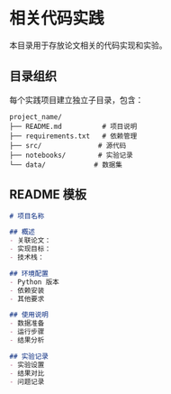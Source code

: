 # 相关代码实践

本目录用于存放论文相关的代码实现和实验。

## 目录组织

每个实践项目建立独立子目录，包含：

```
project_name/
├── README.md          # 项目说明
├── requirements.txt   # 依赖管理
├── src/              # 源代码
├── notebooks/        # 实验记录
└── data/            # 数据集
```

## README 模板

```markdown
# 项目名称

## 概述
- 关联论文：
- 实现目标：
- 技术栈：

## 环境配置
- Python 版本
- 依赖安装
- 其他要求

## 使用说明
- 数据准备
- 运行步骤
- 结果分析

## 实验记录
- 实验设置
- 结果对比
- 问题记录
``` 